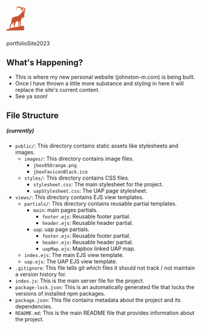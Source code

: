 # <img src="public/images/jbex05Orange.png" alt="Alt Text" width="50">
portfolioSite2023


## What's Happening?

* This is where my new personal website (johnston-m.com) is being built.
* Once I have thrown a little more substance and styling in here it will replace the site's current content.
* See ya soon!

## File Structure 
##### (currently)

- `public/`: This directory contains static assets like stylesheets and images.
    - `images/`: This directory contains image files.
        - `jbex05Orange.png`
        - `jbexFaviconBlack.ico`
    - `styles/`: This directory contains CSS files.
        - `stylesheet.css`: The main stylesheet for the project.
        - `uapStylesheet.css`: The UAP page stylesheet.
- `views/`: This directory contains EJS view templates.
    - `partials/`: This directory contains reusable partial templates.
        - `main`: main pages partials.
            - `footer.ejs`: Reusable footer partial.
            - `header.ejs`: Reusable header partial.
        - `uap`: uap page partials.
            - `footer.ejs`: Reusable footer partial.
            - `header.ejs`: Reusable header partial.
            - `uapMap.ejs`: Mapbox linked UAP map.
    - `index.ejs`: The main EJS view template.
    - `uap.ejs`: The UAP EJS view template.
- `.gitignore`: This file tells git which files it should not track / not maintain a version history for.
- `index.js`: This is the main server file for the project.
- `package-lock.json`: This is an automatically generated file that locks the versions of installed npm packages.
- `package.json`: This file contains metadata about the project and its dependencies.
- `README.md`: This is the main README file that provides information about the project.